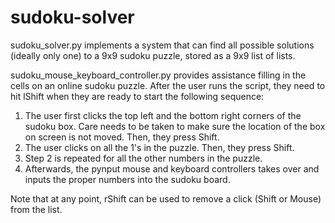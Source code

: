 # sudoku-solver

sudoku_solver.py implements a system that can find all possible solutions (ideally only one) to a 9x9 sudoku puzzle, stored as a 9x9 list of lists. 

sudoku_mouse_keyboard_controller.py provides assistance filling in the cells on an online sudoku puzzle.
After the user runs the script, they need to hit lShift when they are ready to start the following sequence:

1. The user first clicks the top left and the bottom right corners of the sudoku box. Care needs to be taken to make sure the location of the box on screen is not moved. Then, they press Shift.
2. The user clicks on all the 1's in the puzzle. Then, they press Shift.
3. Step 2 is repeated for all the other numbers in the puzzle.
4. Afterwards, the pynput mouse and keyboard controllers takes over and inputs the proper numbers into the sudoku board.

Note that at any point, rShift can be used to remove a click (Shift or Mouse) from the list. 
